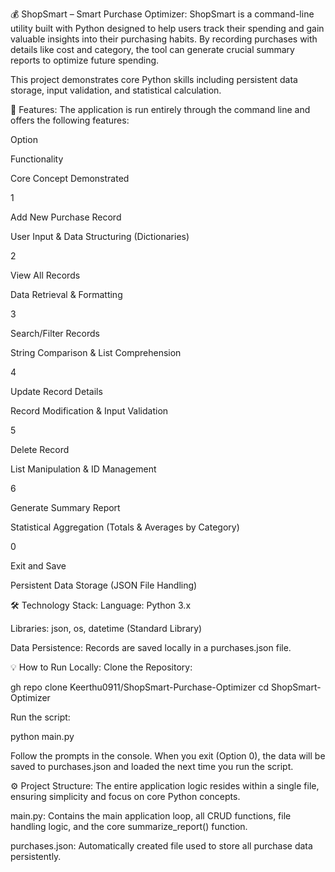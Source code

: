 💰 ShopSmart – Smart Purchase Optimizer:
ShopSmart is a command-line utility built with Python designed to help users track their spending and gain valuable insights into their purchasing habits. By recording purchases with details like cost and category, the tool can generate crucial summary reports to optimize future spending.

This project demonstrates core Python skills including persistent data storage, input validation, and statistical calculation.

🚀 Features:
The application is run entirely through the command line and offers the following features:

Option

Functionality

Core Concept Demonstrated

1

Add New Purchase Record

User Input & Data Structuring (Dictionaries)

2

View All Records

Data Retrieval & Formatting

3

Search/Filter Records

String Comparison & List Comprehension

4

Update Record Details

Record Modification & Input Validation

5

Delete Record

List Manipulation & ID Management

6

Generate Summary Report

Statistical Aggregation (Totals & Averages by Category)

0

Exit and Save

Persistent Data Storage (JSON File Handling)

🛠️ Technology Stack:
Language: Python 3.x

Libraries: json, os, datetime (Standard Library)

Data Persistence: Records are saved locally in a purchases.json file.

💡 How to Run Locally:
Clone the Repository:

gh repo clone Keerthu0911/ShopSmart-Purchase-Optimizer
cd ShopSmart-Optimizer

Run the script:

python main.py

Follow the prompts in the console. When you exit (Option 0), the data will be saved to purchases.json and loaded the next time you run the script.

⚙️ Project Structure:
The entire application logic resides within a single file, ensuring simplicity and focus on core Python concepts.

main.py: Contains the main application loop, all CRUD functions, file handling logic, and the core summarize_report() function.

purchases.json: Automatically created file used to store all purchase data persistently.
